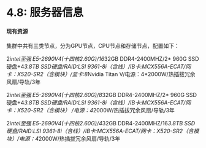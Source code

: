 # 4.8: 服务器信息

#### 现有资源

集群中共有三类节点，分为GPU节点，CPU节点和存储节点，配置如下：

2*intel至强 E5-2690V4(十四核2.60G)/16*32GB  DDR4-2400MHZ/2* 960G SSD硬盘+4*3.8TB SSD硬盘/RAID:LSI 9361-8i（含线）/IB卡:MCX556A-ECAT/网卡：X520-SR2（含模块）/显卡:8*Nvidia Titan V/电源：4*2000W/热插拔冗余风扇/导轨/3年 

2*intel至强 E5-2690V4(十四核2.60G)/8*32GB  DDR4-2400MHZ/2* 960G SSD硬盘+4*3.8TB SSD硬盘/RAID:LSI 9361-8i（含线）/IB卡:MCX556A-ECAT/网卡：X520-SR2（含模块） /电源：4*2000W/热插拔冗余风扇/导轨/3年

2*intel至强 E5-2690V4(十四核2.60G)/4*32GB  DDR4-2400MHZ/16*3.8TB SSD硬盘/RAID:LSI 9361-8i（含线）/IB卡:MCX556A-ECAT/网卡：X520-SR2（含模块）/电源：4*2000W/热插拔冗余风扇/导轨/3年